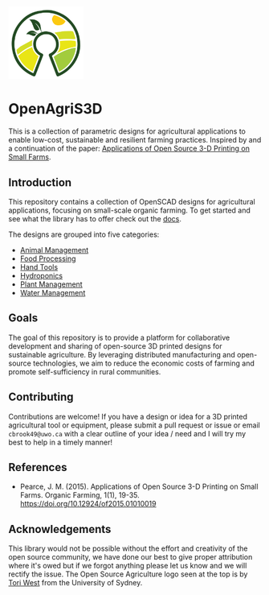 <img src="assets/open-source-agriculture-logopng.png" alt="Open Source Agriculture Logo" style="width: 150px;">

# OpenAgriS3D

This is a collection of parametric designs for agricultural applications to enable low-cost, sustainable and resilient farming practices.
Inspired by and a continuation of the paper: [Applications of Open Source 3-D Printing on Small Farms](https://doi.org/10.12924/of2015.01010019).

## Introduction

This repository contains a collection of OpenSCAD designs for agricultural applications, focusing on small-scale organic farming. To get started and see what the library has to offer check out the [docs](docs/README.md).

The designs are grouped into five categories:

- [Animal Management](docs/animal-management.md)
- [Food Processing](docs/food-processing.md)
- [Hand Tools](docs/hand-tools.md)
- [Hydroponics](docs/hydroponics.md)
- [Plant Management](docs/plant_management.md)
- [Water Management](docs/water-management.md)

## Goals

The goal of this repository is to provide a platform for collaborative development and sharing of open-source 3D printed designs for sustainable agriculture. By leveraging distributed manufacturing and open-source technologies, we aim to reduce the economic costs of farming and promote self-sufficiency in rural communities.

## Contributing

Contributions are welcome! If you have a design or idea for a 3D printed agricultural tool or equipment, please submit a pull request or issue or email `cbrook49@uwo.ca` with a clear outline of your idea / need and I will try my best to help in a timely manner!

## References

- Pearce, J. M. (2015). Applications of Open Source 3-D Printing on Small Farms. Organic Farming, 1(1), 19-35. https://doi.org/10.12924/of2015.01010019

## Acknowledgements

This library would not be possible without the effort and creativity of the open source community, we have done our best to give proper attribution where it's owed but if we forgot anything please let us know and we will rectify the issue. The Open Source Agriculture logo seen at the top is by [Tori West](https://www.behance.net/gallery/63238039/Open-Source-Agriculture) from the University of Sydney.
